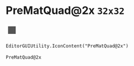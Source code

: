# PreMatQuad@2x `32x32`
<img src="/img/PreMatQuad@2x.png" width=32 height=32>

``` CSharp
EditorGUIUtility.IconContent("PreMatQuad@2x")
```
```
PreMatQuad@2x
```
